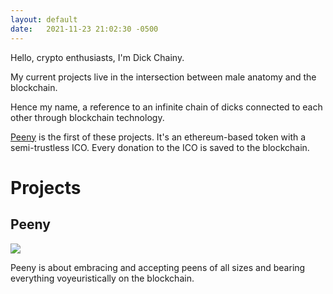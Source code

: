 ```yaml
---
layout: default
date:   2021-11-23 21:02:30 -0500
---
```

Hello, crypto enthusiasts, I'm Dick Chainy.

My current projects live in the intersection between male anatomy and the blockchain.

Hence my name, a reference to an infinite chain of dicks connected to each other through blockchain technology.

[Peeny](https://peenytoken.com) is the first of these projects. It's an ethereum-based token with a semi-trustless ICO. Every donation to the ICO is saved to the blockchain.

# Projects

## Peeny
[<img src="http://peenytoken.com/assets/peeny10.svg">](https://peenytoken.com)

Peeny is about embracing and accepting peens of all sizes and bearing everything voyeuristically on the blockchain.

